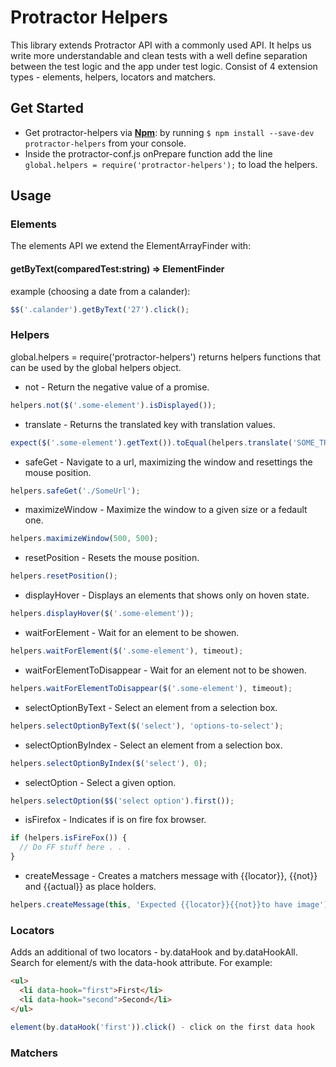 # Protractor Helpers

This library extends Protractor API with a commonly used API. It helps us write more understandable and clean tests with a well define separation between the test logic and the app under test logic. Consist of 4 extension types - elements, helpers, locators and matchers.

## Get Started
* Get protractor-helpers via **[Npm](https://www.npmjs.com/)**: by running `$ npm install --save-dev protractor-helpers` from your console.
* Inside the protractor-conf.js onPrepare function add the line `global.helpers = require('protractor-helpers');` to load the helpers.

## Usage
### Elements
The elements API we extend the ElementArrayFinder with:
#### getByText(comparedTest:string) => ElementFinder

example (choosing a date from a calander):
```js
$$('.calander').getByText('27').click();
```

### Helpers
global.helpers = require('protractor-helpers') returns helpers functions that can be used by the global helpers object.

* not - Return the negative value of a promise. 
```js
helpers.not($('.some-element').isDisplayed());
```

* translate - Returns the translated key with translation values.
```js
expect($('.some-element').getText()).toEqual(helpers.translate('SOME_TRANSLATION_KEY'));
```

* safeGet - Navigate to a url, maximizing the window and resettings the mouse position.
```js
helpers.safeGet('./SomeUrl');
```

* maximizeWindow - Maximize the window to a given size or a fedault one.
```js
helpers.maximizeWindow(500, 500);
```

* resetPosition - Resets the mouse position.
```js
helpers.resetPosition();
```

* displayHover - Displays an elements that shows only on hoven state.
```js
helpers.displayHover($('.some-element'));
```

* waitForElement - Wait for an element to be showen.
```js
helpers.waitForElement($('.some-element'), timeout);
```

* waitForElementToDisappear - Wait for an element not to be showen.
```js
helpers.waitForElementToDisappear($('.some-element'), timeout);
```

* selectOptionByText - Select an element from a selection box.
```js
helpers.selectOptionByText($('select'), 'options-to-select');
```

* selectOptionByIndex - Select an element from a selection box.
```js
helpers.selectOptionByIndex($('select'), 0);
```

* selectOption - Select a given option.
```js
helpers.selectOption($$('select option').first());
```

* isFirefox - Indicates if is on fire fox browser.
```js
if (helpers.isFireFox()) {
  // Do FF stuff here . . .
}
```

* createMessage - Creates a matchers message with {{locator}}, {{not}} and {{actual}} as place holders.
```js
helpers.createMessage(this, 'Expected {{locator}}{{not}}to have image') + '.');
```

### Locators
Adds an additional of two locators - by.dataHook and by.dataHookAll.
Search for element/s with the data-hook attribute. For example:
```html
<ul>
  <li data-hook="first">First</li>
  <li data-hook="second">Second</li>
</ul>
```
```js
element(by.dataHook('first')).click() - click on the first data hook
```

### Matchers
